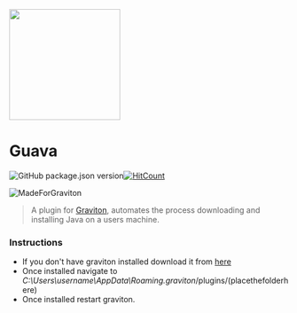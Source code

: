 <img src="https://s4.aconvert.com/convert/p3r68-cdx67/cbv4f-tlajy.svg" sanitize="true"  width="200" height="200"/>


# Guava 
 ![GitHub package.json version](https://img.shields.io/github/package-json/v/yomiAdenaike01/Guava?style=flat-square)[![HitCount](http://hits.dwyl.io/yomiAdenaike01/Guava.svg)](http://hits.dwyl.io/yomiAdenaike01/Guava)

<img src="https://raw.githubusercontent.com/Graviton-Code-Editor/website/master/src/badges/made_for_graviton.svg?sanitize=true" alt="MadeForGraviton" style="max-width:100%;">

> A plugin for [Graviton](https://github.com/Graviton-Code-Editor/Graviton-App), automates the process downloading and installing Java on a users machine.

### Instructions 
- If you don't have graviton installed download it from [here](https://www.graviton.ml/)
- Once installed navigate to _C:\Users\username\AppData\Roaming\.graviton_/plugins/(placethefolderhere)
- Once installed restart graviton.





